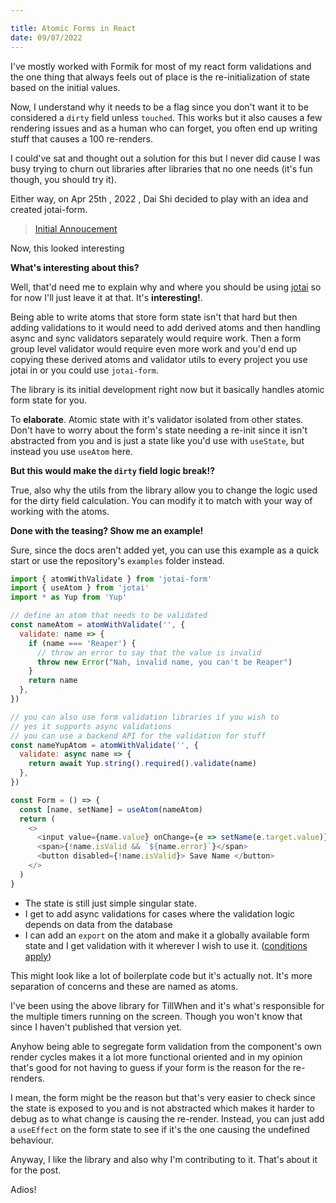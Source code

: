 ```yaml
---

title: Atomic Forms in React
date: 09/07/2022
---
```


I've mostly worked with Formik for most of my react form validations and the one
thing that always feels out of place is the re-initialization of state based on
the initial values.

Now, I understand why it needs to be a flag since you don't want it to be
considered a `dirty` field unless `touched`. This works but it also causes a few
rendering issues and as a human who can forget, you often end up writing stuff
that causes a 100 re-renders.

I could've sat and thought out a solution for this but I never did cause I was
busy trying to churn out libraries after libraries that no one needs (it's fun
though, you should try it).

Either way, on Apr 25th , 2022 , Dai Shi decided to play with an idea and
created jotai-form.

> [Initial Annoucement](https://twitter.com/dai_shi/status/1518562466627821570)

Now, this looked interesting

**What's interesting about this?**

Well, that'd need me to explain why and where you should be using
[jotai](https://jotai.org) so for now I'll just leave it at that. It's
**interesting!**.

Being able to write atoms that store form state isn't that hard but then adding
validations to it would need to add derived atoms and then handling async and
sync validators separately would require work. Then a form group level validator
would require even more work and you'd end up copying these derived atoms and
validator utils to every project you use jotai in or you could use `jotai-form`.

The library is its initial development right now but it basically handles atomic
form state for you.

To **elaborate**. Atomic state with it's validator isolated from other states.
Don't have to worry about the form's state needing a re-init since it isn't
abstracted from you and is just a state like you'd use with `useState`, but
instead you use `useAtom` here.

**But this would make the `dirty` field logic break!?**

True, also why the utils from the library allow you to change the logic used for
the dirty field calculation. You can modify it to match with your way of working
with the atoms.

**Done with the teasing? Show me an example!**

Sure, since the docs aren't added yet, you can use this example as a quick start
or use the repository's `examples` folder instead.

```js
import { atomWithValidate } from 'jotai-form'
import { useAtom } from 'jotai'
import * as Yup from 'Yup'

// define an atom that needs to be validated
const nameAtom = atomWithValidate('', {
  validate: name => {
    if (name === 'Reaper') {
      // throw an error to say that the value is invalid
      throw new Error("Nah, invalid name, you can't be Reaper")
    }
    return name
  },
})

// you can also use form validation libraries if you wish to
// yes it supports async validations
// you can use a backend API for the validation for stuff
const nameYupAtom = atomWithValidate('', {
  validate: async name => {
    return await Yup.string().required().validate(name)
  },
})

const Form = () => {
  const [name, setName] = useAtom(nameAtom)
  return (
    <>
      <input value={name.value} onChange={e => setName(e.target.value)} />
      <span>{!name.isValid && `${name.error}`}</span>
      <button disabled={!name.isValid}> Save Name </button>
    </>
  )
}
```

- The state is still just simple singular state.
- I get to add async validations for cases where the validation logic depends on
  data from the database
- I can add an `export` on the atom and make it a globally available form state
  and I get validation with it wherever I wish to use it.
  ([conditions apply](https://twitter.com/dai_shi/status/1447892237753278466))

This might look like a lot of boilerplate code but it's actually not. It's more
separation of concerns and these are named as atoms.

I've been using the above library for TillWhen and it's what's responsible for
the multiple timers running on the screen. Though you won't know that since I
haven't published that version yet.

Anyhow being able to segregate form validation from the component's own render
cycles makes it a lot more functional oriented and in my opinion that's good for
not having to guess if your form is the reason for the re-renders.

I mean, the form might be the reason but that's very easier to check since the
state is exposed to you and is not abstracted which makes it harder to debug as
to what change is causing the re-render. Instead, you can just add a `useEffect`
on the form state to see if it's the one causing the undefined behaviour.

Anyway, I like the library and also why I'm contributing to it. That's about it
for the post.

Adios!
